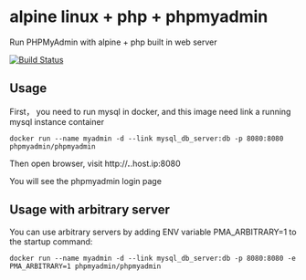 # alpine linux + php + phpmyadmin

Run PHPMyAdmin with alpine + php built in web server

[![Build Status](https://travis-ci.org/phpmyadmin/docker.svg?branch=master)](https://travis-ci.org/phpmyadmin/docker)


## Usage

First， you need to run mysql in docker, and this image need link a running mysql instance container

```
docker run --name myadmin -d --link mysql_db_server:db -p 8080:8080 phpmyadmin/phpmyadmin
```

Then open browser, visit http://***.***.host.ip:8080

You will see the phpmyadmin login page

## Usage with arbitrary server

You can use arbitrary servers by adding ENV variable PMA_ARBITRARY=1 to the startup command:

```
docker run --name myadmin -d --link mysql_db_server:db -p 8080:8080 -e PMA_ARBITRARY=1 phpmyadmin/phpmyadmin
```
